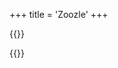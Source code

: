 +++
title = 'Zoozle'
+++

{{<rawhtml>}}
<!-- HTML Meta Tags -->
<title>Zoozle | Toolkist</title>
<meta name="description" content="A Zeepkist Search Engine">

<!-- Facebook Meta Tags -->
<meta property="og:url" content="https://toolkist.netlify.app/zoozle">
<meta property="og:type" content="website">
<meta property="og:title" content="Zoozle | Toolkist">
<meta property="og:description" content="A Zeepkist Search Engine">
<meta property="og:image" content="/img/Zoozle_Banner.png">
<meta name="theme-color" content="#fbc719">

<!-- Twitter Meta Tags -->
<meta name="twitter:card" content="summary_large_image">
<meta property="twitter:domain" content="toolkist.netlify.app">
<meta property="twitter:url" content="https://toolkist.netlify.app/zoozle">
<meta name="twitter:title" content="Zoozle | Toolkist">
<meta name="twitter:description" content="A Zeepkist Search Engine">
<meta name="twitter:image" content="/img/Zoozle_Banner.png">

<script src='/toolkist/zoozle.pages.toolkist.js' type="module"></script>
<div id='content' class='flex_content'>
    <div id='left_container' class='standardLeftPanel'></div>
    <div class='standardPagePanel'></div>
    <div class='standardPlaylistPanel'>
        <div id='playlist-properties'></div>
        <div id='playlist_editor'></div>        
    </div>
</div>
{{</rawhtml>}}